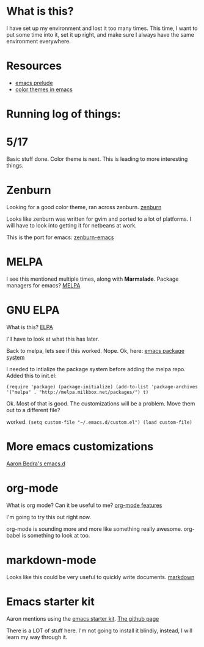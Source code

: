 What is this?
=============

I have set up my environment and lost it too many times. This time, I want to 
put some time into it, set it up right, and make sure I always have the same
environment everywhere. 

Resources
=========

* [emacs prelude](https://github.com/bbatsov/prelude)
* [color themes in emacs](http://batsov.com/articles/2012/02/19/color-theming-in-emacs-reloaded/)

Running log of things:
======================

5/17
====

Basic stuff done. Color theme is next. This is leading to more interesting 
things. 

Zenburn
=======

Looking for a good color theme, ran across zenburn. 
[zenburn](http://slinky.imukuppi.org/zenburnpage/)

Looks like zenburn was written for gvim and ported to a lot of platforms. 
I will have to look into getting it for netbeans at work. 

This is the port for emacs:
[zenburn-emacs](https://github.com/bbatsov/zenburn-emacs)

MELPA
=====

I see this mentioned multiple times, along with **Marmalade**. Package managers
for emacs?
[MELPA](http://melpa.milkbox.net/#/getting-started)


GNU ELPA
========

What is this? [ELPA](http://elpa.gnu.org/)

I'll have to look at what this has later. 

Back to melpa, lets see if this worked. Nope. Ok, here:
[emacs package system](http://ergoemacs.org/emacs/emacs_package_system.html)

I needed to intialize the package system before adding the melpa repo. Added this to init.el: 

`
(require 'package)
(package-initialize)
(add-to-list 'package-archives
	     '("melpa" . "http://melpa.milkbox.net/packages/") t)
`

Ok. Most of that is good. The customizations will be a problem. Move them out to a different file? 

worked. 
`
(setq custom-file "~/.emacs.d/custom.el")
(load custom-file)
`

More emacs customizations
=========================
[Aaron Bedra's emacs.d](http://www.aaronbedra.com/emacs.d/)


org-mode
========

What is org mode? Can it be useful to me?
[org-mode features](http://orgmode.org/features.html)

I'm going to try this out right now. 

org-mode is sounding more and more like something really awesome. 
org-babel is something to look at too. 

markdown-mode
=============

Looks like this could be very useful to quickly write documents.
[markdown](http://daringfireball.net/projects/markdown/)

Emacs starter kit
=================

Aaron mentions using the [emacs starter kit](http://eschulte.github.io/emacs-starter-kit/).
[The github page](https://github.com/eschulte/emacs24-starter-kit/)

There is a LOT of stuff here. I'm not going to install it blindly, instead, I will learn my way
through it. 


